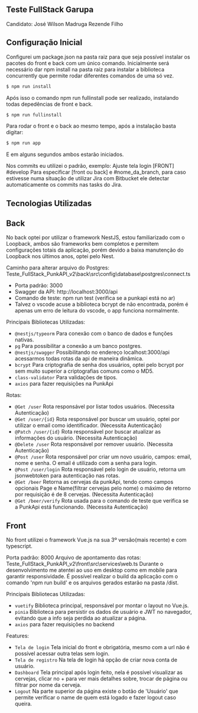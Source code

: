 ## Teste FullStack Garupa

Candidato: José Wilson Madruga Rezende Filho

## Configuração Inicial

Configurei um package.json na pasta raiz para que seja possível instalar os pacotes do front e back com um único comando.
Inicialmente será necessário dar npm install na pasta raiz para instalar a biblioteca concurrently que permite rodar diferentes comandos de uma só vez.
```bash
$ npm run install
```
Após isso o comando npm run fullinstall pode ser realizado, instalando todas depedências de front e back.
```bash
$ npm run fullinstall
```
Para rodar o front e o back ao mesmo tempo, após a instalação basta digitar:
```bash
$ npm run app
```
E em alguns segundos ambos estarão iniciados.

Nos commits eu utilizei o padrão, exemplo: Ajuste tela login [FRONT] #develop
Para especificar [front ou back] e #nome_da_branch, para caso estivesse numa situação de utilizar Jira com Bitbucket ele detectar automaticamente os commits nas tasks do Jira.

## Tecnologias Utilizadas

## Back

No back optei por utilizar o framework NestJS, estou familiarizado com o Loopback, ambos são frameworks bem completos e permitem configurações totais da aplicação, porém devido a baixa manutenção do Loopback nos últimos anos, optei pelo Nest.

Caminho para alterar arquivo do Postgres: Teste_FullStack_PunkAPI_v2\back\src\config\database\postgres\connect.ts
- Porta padrão: 3000
- Swagger da API: http://localhost:3000/api
- Comando de teste: npm run test (verifica se a punkapi está no ar)
- Talvez o vscode acuse a biblioteca bcrypt de não encontrada, porém é apenas um erro de leitura do vscode, o app funciona normalmente.

Principais Bibliotecas Utilizadas:

- `@nestjs/typeorm` Para conexão com o banco de dados e funções nativas.
- `pg` Para possibilitar a conexão a um banco postgres.
- `@nestjs/swagger` Possibilitando no endereço localhost:3000/api acessarmos todas rotas da api de maneira dinâmica.
- `bcrypt` Para criptografia de senha dos usuários, optei pelo bcrypt por sem muito superior a criptografias comuns como o MD5.
- `class-validator` Para validações de tipos.
- `axios` para fazer requisições na PunkApi

Rotas:

- `@Get /user` Rota responsável por listar todos usuários. (Necessita Autenticação)
- `@Get /user/{id}` Rota responsável por buscar um usuário, optei por utilizar o email como identificador. (Necessita Autenticação)
- `@Patch /user/{id}` Rota responsável por buscar atualizar as informações do usuário. (Necessita Autenticação)
- `@Delete /user` Rota responsável por remover usuário. (Necessita Autenticação)
- `@Post /user` Rota responsável por criar um novo usuário, campos: email, nome e senha. O email é utilizado com a senha para login. 
- `@Post /user/login` Rota responsável pelo login de usuário, retorna um jsonwebtoken para autenticação nas rotas.
- `@Get /beer` Retorna as cervejas da punkApi, tendo como campos opcionais Page e Name(filtrar cervejas pelo nome) o máximo de retorno por requisição é de 8 cervejas. (Necessita Autenticação)
- `@Get /beer/verify` Rota usada para o comando de teste que verifica se a PunkApi está funcionando. (Necessita Autenticação)

## Front

No front utilizei o framework Vue.js na sua 3º versão(mais recente) e com typescript.

Porta padrão: 8000
Arquivo de apontamento das rotas: Teste_FullStack_PunkAPI_v2\front\src\services\web.ts
Durante o desenvolvimento me atentei ao uso em desktop como em mobile para garantir responsividade.
É possível realizar o build da aplicação com o comando 'npm run build' e os arquivos gerados estarão na pasta /dist.

Principais Bibliotecas Utilizadas:

- `vuetify` Biblioteca principal, responsável por montar o layout no Vue.js.
- `pinia` Biblioteca para persistir os dados de usuário e JWT no navegador, evitando que a info seja perdida ao atualizar a página.
- `axios` para fazer requisições no backend

Features:

- `Tela de login` Tela inicial do front e obrigatória, mesmo com a url não é possível acessar outra telas sem login.
- `Tela de registro` Na tela de login há opção de criar nova conta de usuário.
- `Dashboard` Tela principal após login feito, nela é possível visualizar as cervejas, clicar no + para ver mais detalhes sobre, trocar de página ou filtrar por nome da cerveja.
- `Logout` Na parte superior da página existe o botão de 'Usuário' que permite verificar o name de quem está logado e fazer logout caso queira.

